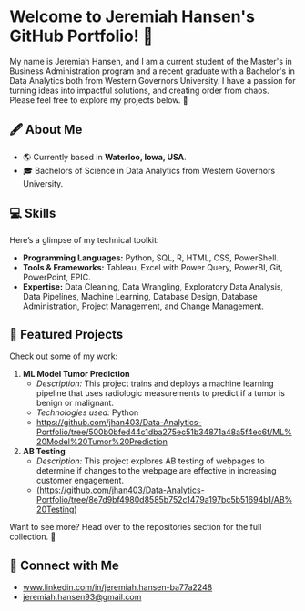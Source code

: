 # Welcome to Jeremiah Hansen's GitHub Portfolio! 🌟

My name is Jeremiah Hansen, and I am a current student of the Master's in Business Administration program and a recent graduate with a Bachelor's in Data Analytics both from Western Governors University. I have a passion for turning ideas into impactful solutions, and creating order from chaos. Please feel free to explore my projects below.  🚀

## 🖋️ About Me
- 🌎 Currently based in **Waterloo, Iowa, USA**.
- 🎓 Bachelors of Science in Data Analytics from Western Governors University.

## 💻 Skills
Here’s a glimpse of my technical toolkit:
- **Programming Languages:** Python, SQL, R, HTML, CSS, PowerShell.
- **Tools & Frameworks:** Tableau, Excel with Power Query, PowerBI, Git, PowerPoint, EPIC.
- **Expertise:** Data Cleaning, Data Wrangling, Exploratory Data Analysis, Data Pipelines, Machine Learning, Database Design, Database Administration, Project Management, and Change Management.

## 🌟 Featured Projects
Check out some of my work:
1. **ML Model Tumor Prediction**
   - *Description:* This project trains and deploys a machine learning pipeline that uses radiologic measurements to predict if a tumor is benign or malignant.
   - *Technologies used:* Python
   - https://github.com/jhan403/Data-Analytics-Portfolio/tree/500b0bfed44c1dba275ec51b34871a48a5f4ec6f/ML%20Model%20Tumor%20Prediction
2. **AB Testing**
   - *Description:* This project explores AB testing of webpages to determine if changes to the webpage are effective in increasing customer engagement.
   -  (https://github.com/jhan403/Data-Analytics-Portfolio/tree/8e7d9bf4980d8585b752c1479a197bc5b51694b1/AB%20Testing)

Want to see more? Head over to the repositories section for the full collection. 🎉

## 🔗 Connect with Me
- www.linkedin.com/in/jeremiah.hansen-ba77a2248
- jeremiah.hansen93@gmail.com
